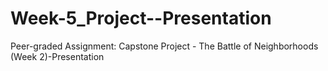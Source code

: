 # Week-5_Project--Presentation
Peer-graded Assignment: Capstone Project - The Battle of Neighborhoods (Week 2)-Presentation

